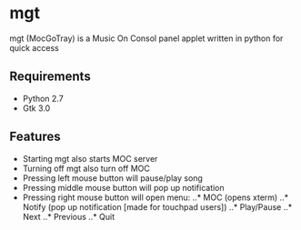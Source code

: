 # mgt
mgt (MocGoTray) is a Music On Consol panel applet written in python for quick access

Requirements
------------

* Python 2.7
* Gtk 3.0

Features
--------

* Starting mgt also starts MOC server
* Turning off mgt also turn off MOC
* Pressing left mouse button will pause/play song
* Pressing middle mouse button will pop up notification
* Pressing right mouse button will open menu:
..* MOC (opens xterm)
..* Notify (pop up notification [made for touchpad users])
..* Play/Pause
..* Next
..* Previous
..* Quit
